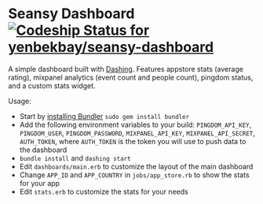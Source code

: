 # Seansy Dashboard [ ![Codeship Status for yenbekbay/seansy-dashboard](https://codeship.com/projects/1b67c340-5532-0133-6699-26e6b5453efb/status?branch=master)](https://codeship.com/projects/108913)

A simple dashboard built with [Dashing](http://shopify.github.io/dashing/). Features appstore stats (average rating), mixpanel analytics (event count and people count), pingdom status, and a custom stats widget.

Usage:
- Start by [installing Bundler](http://bundler.io) `sudo gem install bundler`
- Add the following environment variables to your build: `PINGDOM_API_KEY`, `PINGDOM_USER`, `PINGDOM_PASSWORD`, `MIXPANEL_API_KEY`, `MIXPANEL_API_SECRET`, `AUTH_TOKEN`, where `AUTH_TOKEN` is the token you will use to push data to the dashboard
- `bundle install` and `dashing start`
- Edit `dashboards/main.erb` to customize the layout of the main dashboard
- Change `APP_ID` and `APP_COUNTRY` in `jobs/app_store.rb` to show the stats for your app
- Edit `stats.erb` to customize the stats for your needs
